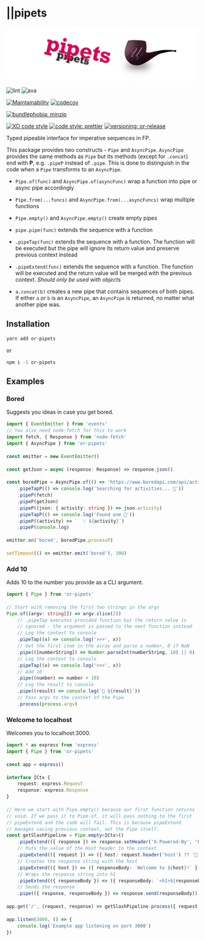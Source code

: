 # ||pipets

![or-pipets logo](./images/logo.jpeg)

![lint](https://github.com/orlovedev/or-pipets/workflows/lint/badge.svg)
![ava](https://github.com/orlovedev/or-pipets/workflows/AVA/badge.svg)

[![Maintainability](https://api.codeclimate.com/v1/badges/47fea726a5dfd86413cf/maintainability)](https://codeclimate.com/github/orlovedev/or-pipets/maintainability)
[![codecov](https://codecov.io/gh/orlovedev/or-pipets/branch/main/graph/badge.svg)](https://codecov.io/gh/orlovedev/or-pipets)

[![bundlephobia: minzip](https://img.shields.io/bundlephobia/minzip/or-pipets)](https://bundlephobia.com/result?p=or-pipets)

[![XO code style](https://img.shields.io/badge/code_style-XO-5ed9c7.svg)](https://github.com/xojs/xo)
[![code style: prettier](https://img.shields.io/badge/code_style-prettier-ff69b4.svg)](https://github.com/prettier/prettier)
[![versioning: or-release](https://img.shields.io/badge/versioning-%7C%7Cr-E76D83.svg)](https://github.com/orlovedev/or-release)

Typed pipeable interface for imperative sequences in FP.

This package provides two constructs - `Pipe` and `AsyncPipe`. `AsyncPipe` provides the same methods as `Pipe` but its methods (except for `.concat`) end with **P**, e.g. `.pipeP` instead of `.pipe`. This is done to distinguish in the code when a `Pipe` transforms to an `AsyncPipe`.

- `Pipe.of(func)` and `AsyncPipe.of(asyncFunc)` wrap a function into pipe or async pipe accordingly
- `Pipe.from(...funcs)` and `AsyncPipe.from(...asyncFuncs)` wrap multiple functions
- `Pipe.empty()` and `AsyncPipe.empty()` create empty pipes

- `pipe.pipe(func)` extends the sequence with a function
- `.pipeTap(func)` extends the sequence with a function. The function will be executed but the pipe will ignore its return value and preserve previous context instead
- `.pipeExtend(func)` extends the sequence with a function. The function will be executed and the return value will be merged with the previous context. _Should only be used with objects_
- `a.concat(b)` creates a new pipe that contains sequences of both pipes. If either `a` or `b` is an `AsyncPipe`, an `AsyncPipe` is returned, no matter what another pipe was.

## Installation

```sh
yarn add or-pipets
```

or

```sh
npm i -S or-pipets
```

## Examples

### Bored

Suggests you ideas in case you get bored.

```typescript
import { EventEmitter } from 'events'
// You also need node-fetch for this to work
import fetch, { Response } from 'node-fetch'
import { AsyncPipe } from 'or-pipets'

const emitter = new EventEmitter()

const getJson = async (response: Response) => response.json()

const boredPipe = AsyncPipe.of(() => 'https://www.boredapi.com/api/activity')
	.pipeTapP(() => console.log('Searching for activities... 🤔'))
	.pipeP(fetch)
	.pipeP(getJson)
	.pipeP((json: { activity: string }) => json.activity)
	.pipeTapP(() => console.log('Found one 🎉'))
	.pipeP((activity) => `  💡 ${activity}`)
	.pipeP(console.log)

emitter.on('bored', boredPipe.processP)

setTimeout(() => emitter.emit('bored'), 300)
```

### Add 10

Adds 10 to the number you provide as a CLI argument.

```typescript
import { Pipe } from 'or-pipets'

// Start with removing the first two strings in the argv
Pipe.of((argv: string[]) => argv.slice(2))
	// .pipeTap executes provided function but the return value is
	// ignored - the argument is passed to the next function instead
	// Log the context to console
	.pipeTap((x) => console.log('>>>', x))
	// Get the first item in the array and parse a number, 0 if NaN
	.pipe(([numberString]) => Number.parseInt(numberString, 10) || 0)
	// Log the context to console
	.pipeTap((x) => console.log('>>>', x))
	// Add 10
	.pipe((number) => number + 10)
	// Log the result to console
	.pipe((result) => console.log(`🧮 ${result}`))
	// Pass argv to the context of the Pipe
	.process(process.argv)
```

### Welcome to localhost

Welcomes you to localhost:3000.

```typescript
import * as express from 'express'
import { Pipe } from 'or-pipets'

const app = express()

interface ICtx {
	request: express.Request
	response: express.Response
}

// Here we start with Pipe.empty() because our first function returns
// void. If we pass it to Pipe.of, it will pass nothing to the first
// pipeExtend and the code will fail. This is because pipeExtend
// manages saving previous context, not the Pipe itself.
const getSlashPipeline = Pipe.empty<ICtx>()
	.pipeExtend(({ response }) => response.setHeader('X-Powered-By', 'Express with Pipe'))
	// Puts the value of the Host header to the context
	.pipeExtend(({ request }) => ({ host: request.header('host') ?? '🤔' }))
	// Creates the response string with the host
	.pipeExtend(({ host }) => ({ responseBody: `Welcome to ${host}!` }))
	// Wraps the response string into h1
	.pipeExtend(({ responseBody }) => ({ responseBody: `<h1>${responseBody}</h1>` }))
	// Sends the response
	.pipe(({ response, responseBody }) => response.send(responseBody))

app.get('/', (request, response) => getSlashPipeline.process({ request, response }))

app.listen(3000, () => {
	console.log(`Example app listening on port 3000`)
})
```
